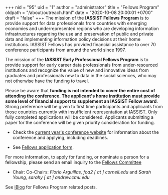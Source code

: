 +++
nid = "95"
uid = "1"
author = "administrator"
title = "Fellows Program"
oldpath = "/about/outreach.html"
date = "2020-10-08 20:00:01 +0700"
draft = "false"
+++
The mission of the **IASSIST Fellows Program** is to provide support for data professionals from countries with emerging economies and underrepresented regions who are developing information infrastructures regarding the use and preservation of public and private data and implementing information policy decisions at their home institutions. IASSIST Fellows has provided financial assistance to over 70 conference participants from around the world since 1997.

The mission of the **IASSIST Early Professional Fellows Program** is  to provide support for early career data professionals from under-resourced institutions and recognize the value of new and innovative ideas from graduates and professionals new to data in the social sciences, who may not otherwise have the funding to travel.

Please be aware that **funding is not intended to cover the entire cost of attending the conference. The applicant's home institution must provide some level of financial support to supplement an IASSIST Fellow award**.  Strong preference will be given to first time participants and applicants from those countries currently with insufficient representation at IASSIST. Only fully completed applications will be considered. Applicants submitting a paper for the conference will be given priority consideration for funding.

- Check the [current year's conference website](/conferences) for information about the conference and applying, including deadlines.

- See [Fellows application form](https://goo.gl/forms/yttyvLUetnheZH5Z2).

For more information, to apply for funding, or nominate a person for a
fellowship, please send an email inquiry to the [Fellows Committee](/about/committees-and-groups/#iassist-fellows)
- Chair: Co-Chairs: *Florio Arguillas, foa2 [ at ] cornell.edu* and *Sarah Young, sarahy [ at ] andrew.cmu.edu*

See [iBlog](/blog/) for Fellows Program related posts.

﻿
